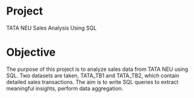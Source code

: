 
# Project

TATA NEU Sales Analysis Using SQL

# Objective

The purpose of this project is to analyze sales data from TATA NEU using SQL. Two datasets are taken, TATA_TB1 and TATA_TB2, which contain detailed sales transactions. The aim is to write SQL queries to extract meaningful insights, perform data aggregation.
